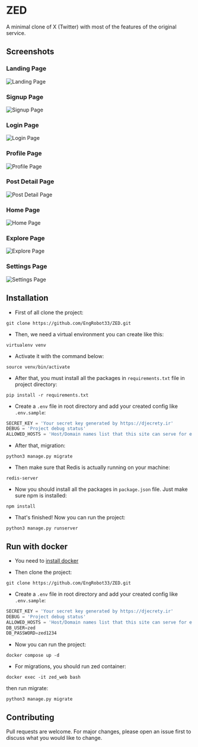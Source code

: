 # ZED

A minimal clone of X (Twitter) with most of the features of the original service.

## Screenshots

### Landing Page
![Landing Page](https://github.com/EngRobot33/ZED/blob/master/screenshots/00%20-%20Landing%20Page.png)

### Signup Page
![Signup Page](https://github.com/EngRobot33/ZED/blob/master/screenshots/01%20-%20Signup%20Page.png)

### Login Page
![Login Page](https://github.com/EngRobot33/ZED/blob/master/screenshots/02%20-%20Login%20Page.png)

### Profile Page
![Profile Page](https://github.com/EngRobot33/ZED/blob/master/screenshots/03%20-%20Profile%20Page.png)

### Post Detail Page
![Post Detail Page](https://github.com/EngRobot33/ZED/blob/master/screenshots/04%20-%20Post%20Detail%20Page.png)

### Home Page
![Home Page](https://github.com/EngRobot33/ZED/blob/master/screenshots/05%20-%20Home%20Page.png)

### Explore Page
![Explore Page](https://github.com/EngRobot33/ZED/blob/master/screenshots/06%20-%20Explore%20Page.png)

### Settings Page
![Settings Page](https://github.com/EngRobot33/ZED/blob/master/screenshots/07%20-%20Settings%20Page.png)

## Installation

* First of all clone the project:
```
git clone https://github.com/EngRobot33/ZED.git
```
* Then, we need a virtual environment you can create like this:
```
virtualenv venv
```
* Activate it with the command below:
```
source venv/bin/activate
```
* After that, you must install all the packages in `requirements.txt` file in project directory:
```
pip install -r requirements.txt
```

* Create a `.env` file in root directory and add your created config like `.env.sample`:
```python
SECRET_KEY = 'Your secret key generated by https://djecrety.ir'
DEBUG = 'Project debug status'
ALLOWED_HOSTS = 'Host/Domain names list that this site can serve for e.g ['*'] allows all hosts'
```
* After that, migration:
```
python3 manage.py migrate
```
* Then make sure that Redis is actually running on your machine:
```
redis-server
```
* Now you should install all the packages in `package.json` file. Just make sure npm is installed:
```
npm install
```
* That's finished! Now you can run the project:
```
python3 manage.py runserver
```
## Run with docker
* You need to [install docker](https://docs.docker.com/get-docker/)
  
 
  

* Then clone the project:
```
git clone https://github.com/EngRobot33/ZED.git
```
* Create a `.env` file in root directory and add your created config like `.env.sample`:
```python
SECRET_KEY = 'Your secret key generated by https://djecrety.ir'
DEBUG = 'Project debug status'
ALLOWED_HOSTS = 'Host/Domain names list that this site can serve for e.g ['*'] allows all hosts'
DB_USER=zed
DB_PASSWORD=zed1234
```

* Now you can run the project:
```
docker compose up -d 
```

* For migrations, you should run zed container:
```
docker exec -it zed_web bash
```
then run migrate:
```
python3 manage.py migrate
```

## Contributing
Pull requests are welcome. For major changes, please open an issue first to discuss what you would like to change.
